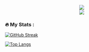 <div id="header" align="center">
  <img src="https://media.giphy.com/media/RN8FdaB6T1bkkI5n4I/giphy.gif"/>
 
</div>
<div id="badges"align="center">
   <img src="https://komarev.com/ghpvc/?username=your-github-Gts-2022&color=green"/>
</div>

<!--
**Gts-2022/Gts-2022** is a ✨ _special_ ✨ repository because its `README.md` (this file) appears on your GitHub profile.

Here are some ideas to get you started:

- 🔭 I’m currently working on ...
- 🌱 I’m currently learning ...
- 👯 I’m looking to collaborate on ...
- 🤔 I’m looking for help with ...
- 💬 Ask me about ...
- 📫 How to reach me: ...
- 😄 Pronouns: ...
- ⚡ Fun fact: ...
-->
### :fire: My Stats :
[![GitHub Streak](http://github-readme-streak-stats.herokuapp.com?user=Gts-2022&theme=merko&hide_border=&border_radius=30&date_format=j%20M%5B%20Y%5D)](https://git.io/streak-stats)

[![Top Langs](https://github-readme-stats.vercel.app/api/top-langs/?username=anuraghazra&layout=compact)](https://github.com/anuraghazra/github-readme-stats)

